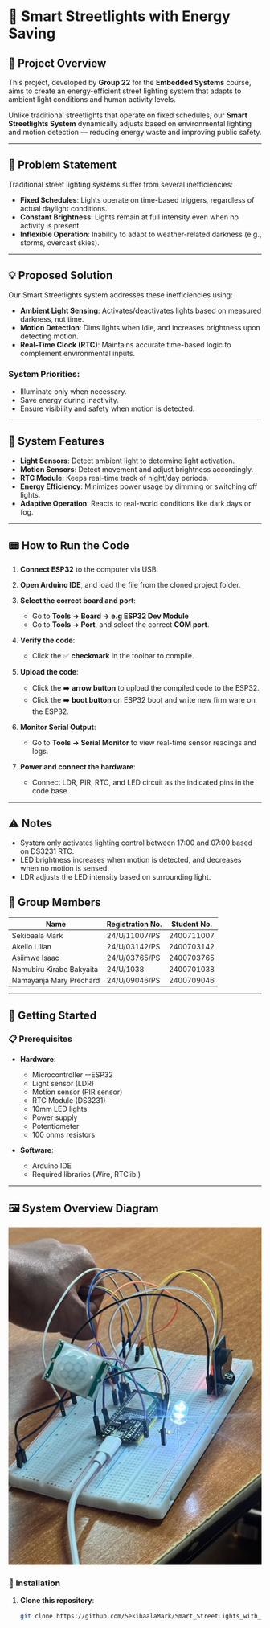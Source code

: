 # 🌃 Smart Streetlights with Energy Saving

## 📘 Project Overview
This project, developed by **Group 22** for the **Embedded Systems** course, aims to create an energy-efficient street lighting system that adapts to ambient light conditions and human activity levels.

Unlike traditional streetlights that operate on fixed schedules, our **Smart Streetlights System** dynamically adjusts based on environmental lighting and motion detection — reducing energy waste and improving public safety.

---

## 🛑 Problem Statement

Traditional street lighting systems suffer from several inefficiencies:

- **Fixed Schedules**: Lights operate on time-based triggers, regardless of actual daylight conditions.
- **Constant Brightness**: Lights remain at full intensity even when no activity is present.
- **Inflexible Operation**: Inability to adapt to weather-related darkness (e.g., storms, overcast skies).

---

## 💡 Proposed Solution

Our Smart Streetlights system addresses these inefficiencies using:

- **Ambient Light Sensing**: Activates/deactivates lights based on measured darkness, not time.
- **Motion Detection**: Dims lights when idle, and increases brightness upon detecting motion.
- **Real-Time Clock (RTC)**: Maintains accurate time-based logic to complement environmental inputs.

### System Priorities:
- Illuminate only when necessary.
- Save energy during inactivity.
- Ensure visibility and safety when motion is detected.

---

## 🔧 System Features

- **Light Sensors**: Detect ambient light to determine light activation.
- **Motion Sensors**: Detect movement and adjust brightness accordingly.
- **RTC Module**: Keeps real-time track of night/day periods.
- **Energy Efficiency**: Minimizes power usage by dimming or switching off lights.
- **Adaptive Operation**: Reacts to real-world conditions like dark days or fog.

---

## 📟 How to Run the Code

1. **Connect ESP32** to the computer via USB.

2. **Open Arduino IDE**, and load the  file from the cloned project folder.

3. **Select the correct board and port**:
   - Go to **Tools → Board → e.g ESP32 Dev Module**
   - Go to **Tools → Port**, and select the correct **COM port**.

4. **Verify the code**:
   - Click the ✅ **checkmark** in the toolbar to compile.

5. **Upload the code**:
   - Click the ➡️ **arrow button** to upload the compiled code to the ESP32.
   - Click the ➡️ **boot button** on ESP32 boot and write new firm ware on the ESP32.

6. **Monitor Serial Output**:
   - Go to **Tools → Serial Monitor** to view real-time sensor readings and logs.

7. **Power and connect the hardware**:
   - Connect LDR, PIR, RTC, and LED circuit as the indicated pins in the code base.

---

## ⚠️ Notes

- System only activates lighting control between 17:00 and 07:00 based on DS3231 RTC.
- LED brightness increases when motion is detected, and decreases when no motion is sensed.
- LDR adjusts the LED intensity based on surrounding light.


## 👥 Group Members

| Name                          | Registration No.   | Student No.     |
|------------------------------ |--------------------|-----------------|
| Sekibaala Mark                | 24/U/11007/PS      | 2400711007     |
| Akello Lilian                 | 24/U/03142/PS      | 2400703142     |
| Asiimwe Isaac                 | 24/U/03765/PS      | 2400703765     |
| Namubiru Kirabo Bakyaita      | 24/U/1038          | 2400701038      |
| Namayanja Mary Prechard       | 24/U/09046/PS      | 2400709046     |

---

## 🚀 Getting Started

### 📋 Prerequisites

- **Hardware**:  
  - Microcontroller --ESP32  
  - Light sensor (LDR)  
  - Motion sensor (PIR sensor) 
  - RTC Module (DS3231)  
  - 10mm LED lights  
  - Power supply
  - Potentiometer
  - 100 ohms resistors

- **Software**:  
  - Arduino IDE 
  - Required libraries (Wire, RTClib.)

---

## 🖼️ System Overview Diagram

![Smart Streetlights Diagram](smart_street_lights.jpg)


### 🔌 Installation

1. **Clone this repository**:
   ```bash
   git clone https://github.com/SekibaalaMark/Smart_StreetLights_with_Power_Saving.git
